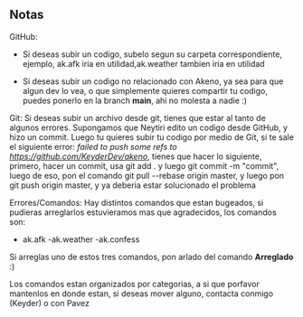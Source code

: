 ## Notas

GitHub:
- Si deseas subir un codigo, subelo segun su carpeta correspondiente, ejemplo, ak.afk iria en utilidad,ak.weather tambien iria en utilidad

- Si deseas subir un codigo no relacionado con Akeno, ya sea para que algun dev lo vea, o que simplemente quieres compartir tu codigo, puedes ponerlo en la branch **main**, ahi no molesta a nadie :)

Git:
Si deseas subir un archivo desde git, tienes que estar al tanto de algunos errores. Supongamos que Neytiri edito un codigo desde GitHub, y hizo un commit. Luego tu quieres subir tu codigo por medio de Git, si te sale el siguiente error: *failed to push some refs to https://github.com/KeyderDev/akeno*, tienes que hacer lo siguiente, primero, hacer un commit, usa git add . y luego git commit -m "commit", luego de eso, pon el comando git pull --rebase origin master, y luego pon git push origin master, y ya deberia estar solucionado el problema

Errores/Comandos:
Hay distintos comandos que estan bugeados, si pudieras arreglarlos estuvieramos mas que agradecidos, los comandos son:

- ak.afk
-ak.weather
-ak.confess

Si arreglas uno de estos tres comandos, pon arlado del comando **Arreglado** :)

Los comandos estan organizados por categorias, a si que porfavor mantenlos en donde estan, si deseas mover alguno, contacta conmigo (Keyder) o con Pavez 
